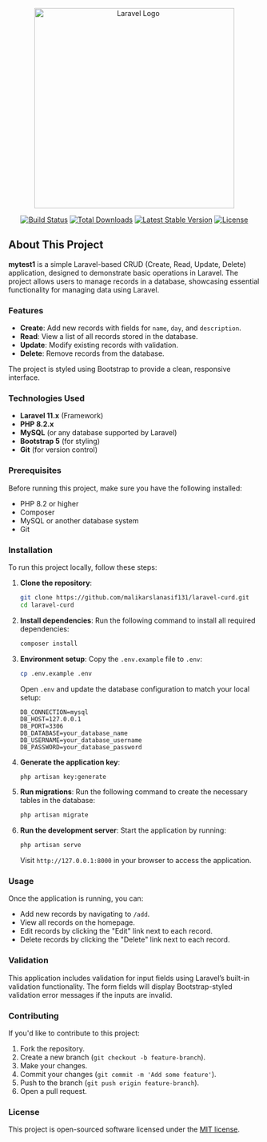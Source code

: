 <p align="center"><a href="https://laravel.com" target="_blank"><img src="https://raw.githubusercontent.com/laravel/art/master/logo-lockup/5%20SVG/2%20CMYK/1%20Full%20Color/laravel-logolockup-cmyk-red.svg" width="400" alt="Laravel Logo"></a></p>

<p align="center">
<a href="https://github.com/laravel/framework/actions"><img src="https://github.com/laravel/framework/workflows/tests/badge.svg" alt="Build Status"></a>
<a href="https://packagist.org/packages/laravel/framework"><img src="https://img.shields.io/packagist/dt/laravel/framework" alt="Total Downloads"></a>
<a href="https://packagist.org/packages/laravel/framework"><img src="https://img.shields.io/packagist/v/laravel/framework" alt="Latest Stable Version"></a>
<a href="https://packagist.org/packages/laravel/framework"><img src="https://img.shields.io/packagist/l/laravel/framework" alt="License"></a>
</p>

## About This Project

**mytest1** is a simple Laravel-based CRUD (Create, Read, Update, Delete) application, designed to demonstrate basic operations in Laravel. The project allows users to manage records in a database, showcasing essential functionality for managing data using Laravel.

### Features

- **Create**: Add new records with fields for `name`, `day`, and `description`.
- **Read**: View a list of all records stored in the database.
- **Update**: Modify existing records with validation.
- **Delete**: Remove records from the database.

The project is styled using Bootstrap to provide a clean, responsive interface.

### Technologies Used

- **Laravel 11.x** (Framework)
- **PHP 8.2.x**
- **MySQL** (or any database supported by Laravel)
- **Bootstrap 5** (for styling)
- **Git** (for version control)

### Prerequisites

Before running this project, make sure you have the following installed:

- PHP 8.2 or higher
- Composer
- MySQL or another database system
- Git

### Installation

To run this project locally, follow these steps:

1. **Clone the repository**:
   ```bash
   git clone https://github.com/malikarslanasif131/laravel-curd.git
   cd laravel-curd
   ```

2. **Install dependencies**:
   Run the following command to install all required dependencies:
   ```bash
   composer install
   ```

3. **Environment setup**:
   Copy the `.env.example` file to `.env`:
   ```bash
   cp .env.example .env
   ```

   Open `.env` and update the database configuration to match your local setup:
   ```env
   DB_CONNECTION=mysql
   DB_HOST=127.0.0.1
   DB_PORT=3306
   DB_DATABASE=your_database_name
   DB_USERNAME=your_database_username
   DB_PASSWORD=your_database_password
   ```

4. **Generate the application key**:
   ```bash
   php artisan key:generate
   ```

5. **Run migrations**:
   Run the following command to create the necessary tables in the database:
   ```bash
   php artisan migrate
   ```

6. **Run the development server**:
   Start the application by running:
   ```bash
   php artisan serve
   ```

   Visit `http://127.0.0.1:8000` in your browser to access the application.

### Usage

Once the application is running, you can:

- Add new records by navigating to `/add`.
- View all records on the homepage.
- Edit records by clicking the "Edit" link next to each record.
- Delete records by clicking the "Delete" link next to each record.

### Validation

This application includes validation for input fields using Laravel’s built-in validation functionality. The form fields will display Bootstrap-styled validation error messages if the inputs are invalid.

### Contributing

If you'd like to contribute to this project:

1. Fork the repository.
2. Create a new branch (`git checkout -b feature-branch`).
3. Make your changes.
4. Commit your changes (`git commit -m 'Add some feature'`).
5. Push to the branch (`git push origin feature-branch`).
6. Open a pull request.

### License

This project is open-sourced software licensed under the [MIT license](https://opensource.org/licenses/MIT).
